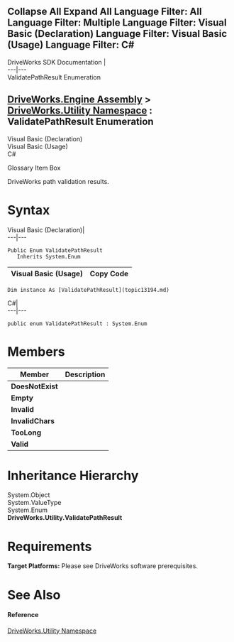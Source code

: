        

 Collapse All Expand All  Language Filter: All  Language Filter: Multiple  Language Filter: Visual Basic (Declaration) Language Filter: Visual Basic (Usage) Language Filter: C#  
---  
DriveWorks SDK Documentation  |   
---|---  
ValidatePathResult Enumeration   
  
[DriveWorks.Engine Assembly](topic2156.md) > [DriveWorks.Utility Namespace](topic13190.md) : ValidatePathResult Enumeration  
---  
  
Visual Basic (Declaration)    
Visual Basic (Usage)    
C# 

Glossary Item Box

DriveWorks path validation results. 

# Syntax

Visual Basic (Declaration)|   
---|---  
      
    
    Public Enum ValidatePathResult 
       Inherits System.Enum  
  
Visual Basic (Usage)| Copy Code  
---|---  
      
    
    Dim instance As [ValidatePathResult](topic13194.md)  
  
C#|   
---|---  
      
    
    public enum ValidatePathResult : System.Enum   
  
# Members

Member| Description  
---|---  
**DoesNotExist**|   
**Empty**|   
**Invalid**|   
**InvalidChars**|   
**TooLong**|   
**Valid**|   
  
# Inheritance Hierarchy

System.Object  
System.ValueType  
System.Enum  
**DriveWorks.Utility.ValidatePathResult**  


# Requirements

**Target Platforms:** Please see DriveWorks software prerequisites.

# See Also

#### Reference

[DriveWorks.Utility Namespace](topic13190.md)


